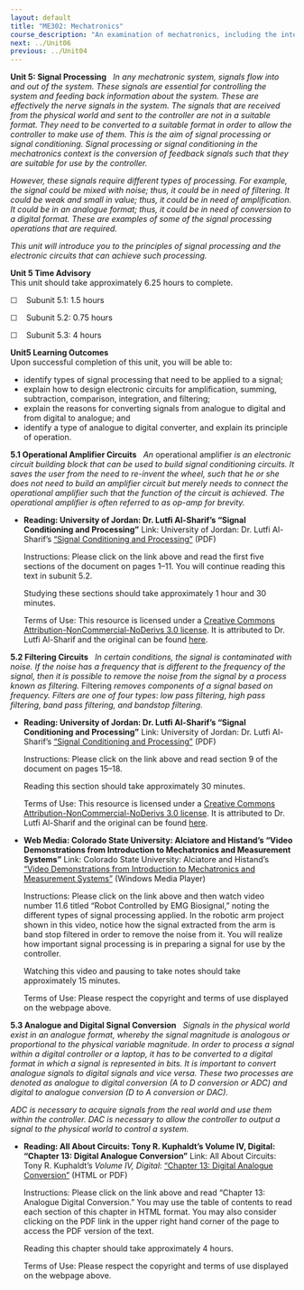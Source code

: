 ```yaml
---
layout: default
title: "ME302: Mechatronics"
course_description: "An examination of mechatronics, including the integration of mechanics, electronics, signal processing, and control systems, signal amplification, data sampling and filtering, machine programming, actuator and motor control, sensors, and robotics."
next: ../Unit06
previous: ../Unit04
---
```

**Unit 5: Signal Processing** <span id="5"></span> 
*In any mechatronic system, signals flow into and out of the system.
These signals are essential for controlling the system and feeding back
information about the system. These are effectively the nerve signals in
the system. The signals that are received from the physical world and
sent to the controller are not in a suitable format. They need to be
converted to a suitable format in order to allow the controller to make
use of them. This is the aim of signal processing or signal
conditioning. Signal processing or signal conditioning in the
mechatronics context is the conversion of feedback signals such that
they are suitable for use by the controller.*  
  
 *However, these signals require different types of processing. For
example, the signal could be mixed with noise; thus, it could be in need
of filtering. It could be weak and small in value; thus, it could be in
need of amplification. It could be in an analogue format; thus, it could
be in need of conversion to a digital format. These are examples of some
of the signal processing operations that are required.*  
  
 *This unit will introduce you to the principles of signal processing
and the electronic circuits that can achieve such processing.*

**Unit 5 Time Advisory**  
This unit should take approximately 6.25 hours to complete.  
  
 ☐    Subunit 5.1: 1.5 hours  
  
 ☐    Subunit 5.2: 0.75 hours  
  
 ☐    Subunit 5.3: 4 hours

**Unit5 Learning Outcomes**  
Upon successful completion of this unit, you will be able to:  
-   identify types of signal processing that need to be applied to a
    signal;
-   explain how to design electronic circuits for amplification,
    summing, subtraction, comparison, integration, and filtering;
-   explain the reasons for converting signals from analogue to digital
    and from digital to analogue; and
-   identify a type of analogue to digital converter, and explain its
    principle of operation.

**5.1 Operational Amplifier Circuits** <span id="5.1"></span> 
*An* operational amplifier *is an electronic circuit building block that
can be used to build signal conditioning circuits. It saves the user
from the need to re-invent the wheel, such that he or she does not need
to build an amplifier circuit but merely needs to connect the
operational amplifier such that the function of the circuit is achieved.
The operational amplifier is often referred to as op-amp for brevity.*

-   **Reading: University of Jordan: Dr. Lutfi Al-Sharif’s “Signal
    Conditioning and Processing”**
    Link: University of Jordan: Dr. Lutfi Al-Sharif’s [“Signal
    Conditioning and
    Processing”](https://resources.saylor.org/wwwresources/archived/site/wp-content/uploads/2012/11/2-Signal-conditioning-and-processing-rev-3-090214.pdf) (PDF)  
      
     Instructions: Please click on the link above and read the first
    five sections of the document on pages 1–11. You will continue
    reading this text in subunit 5.2.  
      
     Studying these sections should take approximately 1 hour and 30
    minutes.  
      
     Terms of Use: This resource is licensed under a [Creative Commons
    Attribution-NonCommercial-NoDerivs 3.0
    license](http://creativecommons.org/licenses/by-nc-nd/3.0/). It is
    attributed to Dr. Lutfi Al-Sharif and the original can be found
    [here](http://www2.ju.edu.jo/sites/Academic/l.sharif/Material/Forms/AllItems.aspx).

**5.2 Filtering Circuits** <span id="5.2"></span> 
*In certain conditions, the signal is contaminated with noise. If the
noise has a frequency that is different to the frequency of the signal,
then it is possible to remove the noise from the signal by a process
known as filtering.* Filtering *removes components of a signal based on
frequency. Filters are one of four types*: *low pass filtering, high
pass filtering, band pass filtering, and bandstop filtering.*

-   **Reading: University of Jordan: Dr. Lutfi Al-Sharif’s “Signal
    Conditioning and Processing”**
    Link: University of Jordan: Dr. Lutfi Al-Sharif’s [“Signal
    Conditioning and
    Processing”](https://resources.saylor.org/wwwresources/archived/site/wp-content/uploads/2012/11/2-Signal-conditioning-and-processing-rev-3-090214.pdf) (PDF)  
      
     Instructions: Please click on the link above and read section 9 of
    the document on pages 15–18.  
      
     Reading this section should take approximately 30 minutes.  
      
     Terms of Use: This resource is licensed under a [Creative Commons
    Attribution-NonCommercial-NoDerivs 3.0
    license](http://creativecommons.org/licenses/by-nc-nd/3.0/). It is
    attributed to Dr. Lutfi Al-Sharif and the original can be found
    [here](http://www2.ju.edu.jo/sites/Academic/l.sharif/Material/Forms/AllItems.aspx).

-   **Web Media: Colorado State University: Alciatore and Histand’s
    “Video Demonstrations from Introduction to Mechatronics and
    Measurement Systems”**
    Link: Colorado State University: Alciatore and Histand’s [“Video
    Demonstrations from Introduction to Mechatronics and Measurement
    Systems”](http://mechatronics.colostate.edu/book/video_demos.html) (Windows
    Media Player)  
      
     Instructions: Please click on the link above and then watch video
    number 11.6 titled “Robot Controlled by EMG Biosignal,” noting the
    different types of signal processing applied. In the robotic arm
    project shown in this video, notice how the signal extracted from
    the arm is band stop filtered in order to remove the noise from it.
    You will realize how important signal processing is in preparing a
    signal for use by the controller.  
      
     Watching this video and pausing to take notes should take
    approximately 15 minutes.  
      
     Terms of Use: Please respect the copyright and terms of use
    displayed on the webpage above.

**5.3 Analogue and Digital Signal Conversion** <span id="5.3"></span> 
*Signals in the physical world exist in an analogue format, whereby the
signal magnitude is analogous or proportional to the physical variable
magnitude. In order to process a signal within a digital controller or a
laptop, it has to be converted to a digital format in which a signal is
represented in bits. It is important to convert analogue signals to
digital signals and vice versa. These two processes are denoted as
analogue to digital conversion (A to D conversion or ADC) and digital to
analogue conversion (D to A conversion or DAC).*  
  
 *ADC is necessary to acquire signals from the real world and use them
within the controller. DAC is necessary to allow the controller to
output a signal to the physical world to control a system.*

-   **Reading: All About Circuits: Tony R. Kuphaldt’s Volume IV,
    Digital: “Chapter 13: Digital Analogue Conversion”**
    Link: All About Circuits: Tony R. Kuphaldt’s *Volume IV, Digital*:
    [“Chapter 13: Digital Analogue
    Conversion”](http://www.allaboutcircuits.com/vol_4/chpt_13/1.html) (HTML
    or PDF)  
      
     Instructions: Please click on the link above and read “Chapter 13:
    Analogue Digital Conversion.” You may use the table of contents to
    read each section of this chapter in HTML format. You may also
    consider clicking on the PDF link in the upper right hand corner of
    the page to access the PDF version of the text.  
      
     Reading this chapter should take approximately 4 hours.  
      
     Terms of Use: Please respect the copyright and terms of use
    displayed on the webpage above.



